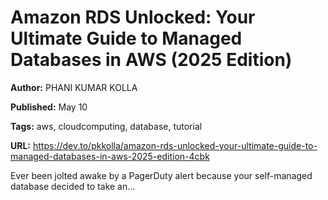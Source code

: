 # Amazon RDS Unlocked: Your Ultimate Guide to Managed Databases in AWS (2025 Edition)

**Author:** PHANI KUMAR KOLLA

**Published:** May 10

**Tags:** aws, cloudcomputing, database, tutorial

**URL:** https://dev.to/pkkolla/amazon-rds-unlocked-your-ultimate-guide-to-managed-databases-in-aws-2025-edition-4cbk

Ever been jolted awake by a PagerDuty alert because your self-managed database decided to take an...
